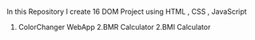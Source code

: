 In this Repository I create 16 DOM Project using HTML , CSS , JavaScript

1. ColorChanger WebApp
2.BMR Calculator
2.BMI Calculator
